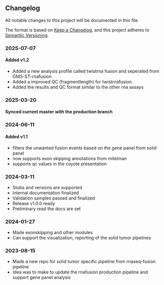 ## Changelog ##
All notable changes to this project will be documented in this file.

The format is based on [Keep a Changelog](https://keepachangelog.com/en/1.0.0/),
and this project adheres to [Semantic Versioning](https://semver.org/spec/v2.0.0.html).

### 2025-07-07
#### Added v1.2
- Added a new analysis profile called twistrna fusion and seperated from GMS-ST-rnafusion
- Added a improved QC (fragmentlength) for twistrnafusion
- Added the results and QC format similar to the other rna assays

### 2025-03-20
#### Synced current master with the production branch

### 2024-06-11
#### Added v1.1
- filters the unwanted fusion events based on the gene panel from solid panel
- now supports exon skipping annotations from mitelman
- supports qc values in the coyote presentation


### 2024-03-11
- Stubs and versions are supported
- Internal documentation finalized
- Validation samples passed and finalized 
- Release v1.0.0 ready
- Preliminary read the docs are set

### 2024-01-27
- Made exonskipping and other modules
- Can support the visualization, reporting of the solid tumor pipelines

### 2023-08-15
- Made a new repo for solid tumor specific pipeline from rnaseq-fusion pipeline
- Idea was to make to update the rnafusion production pipeline and support gene panel analysis

